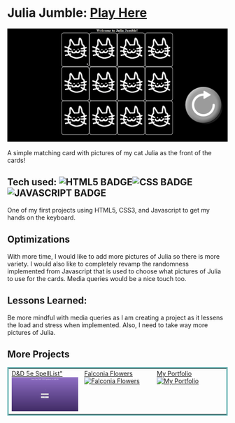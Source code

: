 # Julia Jumble: <a href="https://julia-jumble.netlify.app/" target="_blank">Play Here</a>
<a href="https://julia-jumble.netlify.app/" target="_blank"><img src="https://github.com/PiantaSE/PiantaSE/raw/main/images/jj.gif" /></a>

A simple matching card with pictures of my cat Julia as the front of the cards!

## Tech used: ![HTML5 BADGE](https://img.shields.io/static/v1?label=|&message=HTML5&color=23555f&style=plastic&logo=html5)![CSS BADGE](https://img.shields.io/static/v1?label=|&message=CSS3&color=285f65&style=plastic&logo=css3)![JAVASCRIPT BADGE](https://img.shields.io/static/v1?label=|&message=JAVASCRIPT&color=3c7f5d&style=plastic&logo=javascript)

One of my first projects using HTML5, CSS3, and Javascript to get my hands on the keyboard.

## Optimizations
With more time, I would like to add more pictures of Julia so there is more variety. I would also like to completely revamp the randomness implemented from Javascript that is used to choose what pictures of Julia to use for the cards. Media queries would be a nice touch too.

## Lessons Learned:

Be more mindful with media queries as I am creating a project as it lessens the load and stress when implemented. Also, I need to take way more pictures of Julia.





## More Projects



<table bordercolor="#66b2b2">
  
  <tr>
    <td width="33.3%" valign="top">
<a target="_blank" href="https://tidal-relieved-parent.glitch.me/"> D&D 5e SpellList"</a>
        <br />
      <a target="_blank" href="https://tidal-relieved-parent.glitch.me/">
            <img src="https://github.com/PiantaSE/PiantaSE/raw/main/images/dnd.gif" width="100%"  alt="D&D 5e SpellList"/>
        </a>
    </td>
    <td width="33.3%" valign="top">
<a target="_blank" href="https://github.com/PiantaSE/Falconia-Flowers">Falconia Flowers</a>
      <br />
        <a target="_blank" href="https://github.com/PiantaSE/Falconia-Flowers">
          <img src="https://github.com/PiantaSE/PiantaSE/raw/main/images/ff.gif" width="100%" alt="Falconia Flowers"/>
        </a>
    </td>
    <td width="33.3%" valign="top">
<a target="_blank" href="https://github.com/PiantaSE/portfolio">My Portfolio</a>
        <br />
        <a target="_blank" href="https://github.com/PiantaSE/portfolio">
          <img src="https://github.com/PiantaSE/PiantaSE/raw/main/images/portfolio.gif" width="100%" alt="My Portfolio"/>
        </a>
    </td>
  </tr>
</table>
